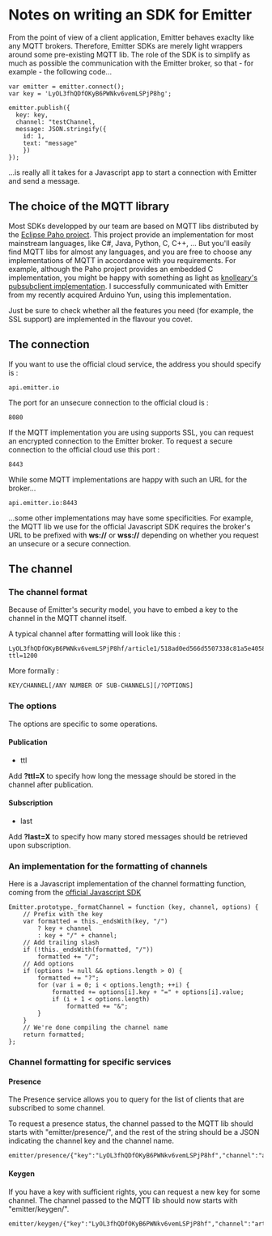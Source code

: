 # Notes on writing an SDK for Emitter

From the point of view of a client application, Emitter behaves exaclty like any MQTT brokers. Therefore, Emitter SDKs are merely light wrappers around some pre-existing MQTT lib. The role of the SDK is to simplify as much as possible the communication with the Emitter broker, so that - for example - the following code...

```
var emitter = emitter.connect(); 
var key = 'LyOL3fhQDfOKyB6PWNkv6vemLSPjP8hg';

emitter.publish({
  key: key,
  channel: "testChannel,
  message: JSON.stringify({
    id: 1,
    text: "message"
    })
});
```

...is really all it takes for a Javascript app to start a connection with Emitter and send a message.

## The choice of the MQTT library

Most SDKs developped by our team are based on MQTT libs distributed by the [Eclipse Paho project](http://www.eclipse.org/paho/). This project provide an implementation for most mainstream languages, like C#, Java, Python, C, C++, ... But you'll easily find MQTT libs for almost any languages, and you are free to choose any implementations of MQTT in accordance with you requirements. For example, although the Paho project provides an embedded C implementation, you might be happy with something as light as [knolleary's pubsubclient implementation](https://github.com/krohling/ArduinoPusherClient). I successfully communicated with Emitter from my recently acquired Arduino Yun, using this implementation.


Just be sure to check whether all the features you need (for example, the SSL support) are implemented in the flavour you covet.

## The connection

If you want to use the official cloud service, the address you should specify is :

```
api.emitter.io
```

The port for an unsecure connection to the official cloud is :

```
8080
```

If the MQTT implementation you are using supports SSL, you can request an encrypted connection to the Emitter broker. To request a secure connection to the official cloud use this port :

```
8443
```

While some MQTT implementations are happy with such an URL for the broker...

```
api.emitter.io:8443
```

...some other implementations may have some specificities. For example, the MQTT lib we use for the official Javascript SDK requires the broker's URL to be prefixed with **ws://** or **wss://** depending on whether you request an unsecure or a secure connection.

## The channel

### The channel format

Because of Emitter's security model, you have to embed a key to the channel in the MQTT channel itself.


A typical channel after formatting will look like this :

```
LyOL3fhQDfOKyB6PWNkv6vemLSPjP8hf/article1/518ad0ed566d5507338c81a5e405829b/?ttl=1200
```

More formally :

```
KEY/CHANNEL[/ANY NUMBER OF SUB-CHANNELS][/?OPTIONS]
```

### The options

The options are specific to some operations.

#### Publication

- ttl

Add **?ttl=X** to specify how long the message should be stored in the channel after publication.

#### Subscription

- last

Add **?last=X** to specify how many stored messages should be retrieved upon subscription.

### An implementation for the formatting of channels

Here is a Javascript implementation of the channel formatting function, coming from the [official Javascript SDK](https://github.com/emitter-io/javascript)

```
Emitter.prototype._formatChannel = function (key, channel, options) {
    // Prefix with the key
    var formatted = this._endsWith(key, "/")
        ? key + channel
        : key + "/" + channel;
    // Add trailing slash
    if (!this._endsWith(formatted, "/"))
        formatted += "/";
    // Add options
    if (options != null && options.length > 0) {
        formatted += "?";
        for (var i = 0; i < options.length; ++i) {
            formatted += options[i].key + "=" + options[i].value;
            if (i + 1 < options.length)
                formatted += "&";
        }
    }
    // We're done compiling the channel name
    return formatted;
};
```

### Channel formatting for specific services

#### Presence
The Presence service allows you to query for the list of clients that are subscribed to some channel.

To request a presence status, the channel passed to the MQTT lib should starts with "emitter/presence/", and the rest of the string should be a JSON indicating the channel key and the channel name.

```
emitter/presence/{"key":"LyOL3fhQDfOKyB6PWNkv6vemLSPjP8hf","channel":"article1"}
```

#### Keygen
If you have a key with sufficient rights, you can request a new key for some channel. The channel passed to the MQTT lib should now starts with "emitter/keygen/".

```
emitter/keygen/{"key":"LyOL3fhQDfOKyB6PWNkv6vemLSPjP8hf","channel":"article1"}
```
